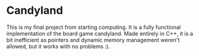 # Candyland
This is my final project from starting computing. It is a fully functional implementation of the board game candyland. Made entirely in C++, it is a bit inefficient as pointers and dynamic memory management weren't allowed, but it works with no problems :).
